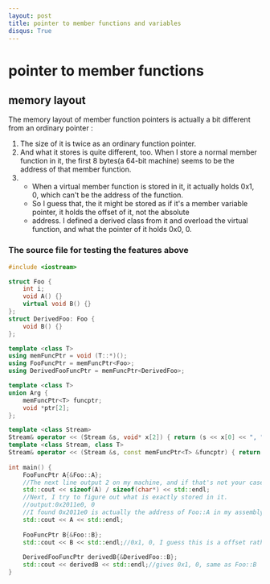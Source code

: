 ```yaml
---
layout: post
title: pointer to member functions and variables
disqus: True
---
```


# pointer to member functions
## memory layout
The memory layout of member function pointers is actually a bit different from an ordinary pointer :
1. The size of it is twice as an ordinary function pointer. 
2. And what it stores is quite different, too. When I store a normal member function in it, the first 8 bytes(a 64-bit machine) 
seems to be the address of that member function. 
3. - When a virtual member function is stored in it, it actually holds 0x1, 0, which can't be the address of the function.
   -  So I guess that, the it might be stored as if it's a member variable pointer, it holds the offset of it, not the absolute
   - address. I defined a derived class from it and overload the virtual function, and what the pointer of it holds 0x0, 0.
### The source file for testing the features above
```c++
#include <iostream>

struct Foo {
    int i;
    void A() {}
    virtual void B() {}
};
struct DerivedFoo: Foo {
    void B() {}
};

template <class T>
using memFuncPtr = void (T::*)();
using FooFuncPtr = memFuncPtr<Foo>;
using DerivedFooFuncPtr = memFuncPtr<DerivedFoo>;

template <class T>
union Arg {
    memFuncPtr<T> funcptr;
    void *ptr[2];
};

template <class Stream>
Stream& operator << (Stream &s, void* x[2]) { return (s << x[0] << ", " << x[1]); }
template <class Stream, class T>
Stream& operator << (Stream &s, const memFuncPtr<T> &funcptr) { return (s << Arg<T>{.funcptr = funcptr}.ptr); }
 
int main() {
    FooFuncPtr A{&Foo::A};
    //The next line output 2 on my machine, and if that's not your case, I welcome anyone to dicuss it with me.
    std::cout << sizeof(A) / sizeof(char*) << std::endl;
    //Next, I try to figure out what is exactly stored in it.
    //output:0x2011e0, 0
    //I found 0x2011e0 is actually the address of Foo::A in my assembly code dumped by objdump -d.
    std::cout << A << std::endl;
    
    FooFuncPtr B{&Foo::B};
    std::cout << B << std::endl;//0x1, 0, I guess this is a offset rather an absolute address, so I write class DerivedFoo
    
    DerivedFooFuncPtr derivedB{&DerivedFoo::B};
    std::cout << derivedB << std::endl;//gives 0x1, 0, same as Foo::B
}
```
